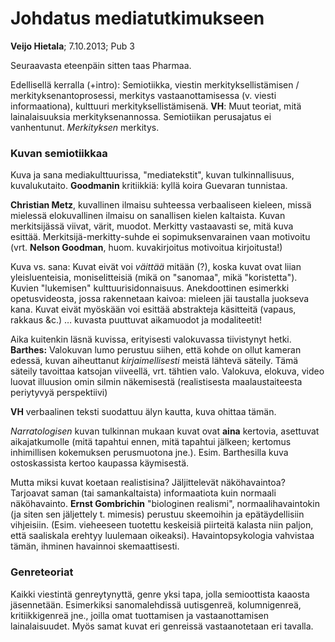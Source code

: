 # Johdatus mediatutkimukseen #
**Veijo Hietala**; 7.10.2013; Pub 3

Seuraavasta eteenpäin sitten taas Pharmaa.

Edellisellä kerralla (+intro): Semiotiikka, viestin merkityksellistämisen / merkityksenantoprosessi, merkitys vastaanottamisessa (v. viesti informaationa), kulttuuri merkityksellistämisenä. **VH**: Muut teoriat, mitä lainalaisuuksia merkityksenannossa. Semiotiikan perusajatus ei vanhentunut. *Merkityksen* merkitys.

### Kuvan semiotiikkaa ###

Kuva ja sana mediakulttuurissa, "mediatekstit", kuvan tulkinnallisuus, kuvalukutaito. **Goodmanin** kritiikkiä: kyllä koira Guevaran tunnistaa.

**Christian Metz**, kuvallinen ilmaisu suhteessa verbaaliseen kieleen, missä mielessä elokuvallinen ilmaisu on sanallisen kielen kaltaista. Kuvan merkitsijässä viivat, värit, muodot. Merkitty vastaavasti se, mitä kuva esittää. Merkitsijä-merkitty-suhde ei sopimuksenvarainen vaan motivoitu (vrt. **Nelson Goodman**, huom. kuvakirjoitus motivoitua kirjoitusta!)

Kuva vs. sana: Kuvat eivät voi *väittää* mitään (?), koska kuvat ovat liian yleisluenteisia, moniselitteisiä (mikä on "sanomaa", mikä "koristetta"). Kuvien "lukemisen" kulttuurisidonnaisuus. Anekdoottinen esimerkki opetusvideosta, jossa rakennetaan kaivoa: mieleen jäi taustalla juokseva kana. Kuvat eivät myöskään voi esittää abstrakteja käsitteitä (vapaus, rakkaus &amp;c.) &hellip; kuvasta puuttuvat aikamuodot ja modaliteetit! 

Aika kuitenkin läsnä kuvissa, erityisesti valokuvassa tiivistynyt hetki. **Barthes:** Valokuvan lumo perustuu siihen, että kohde on ollut kameran edessä, kuvan aiheuttanut *kirjaimellisesti* meistä lähtevä säteily. Tämä säteily tavoittaa katsojan viiveellä, vrt. tähtien valo. Valokuva, elokuva, video luovat illuusion omin silmin näkemisestä (realistisesta maalaustaiteesta periytyvyä perspektiivi)

**VH** verbaalinen teksti suodattuu älyn kautta, kuva ohittaa tämän.

*Narratologisen* kuvan tulkinnan mukaan kuvat ovat **aina** kertovia, asettuvat aikajatkumolle (mitä tapahtui ennen, mitä tapahtui jälkeen; kertomus inhimillisen kokemuksen perusmuotona jne.). Esim. Barthesilla kuva ostoskassista kertoo kaupassa käymisestä.

Mutta miksi kuvat koetaan realistisina? Jäljittelevät näköhavaintoa? Tarjoavat saman (tai samankaltaista) informaatiota kuin normaali näköhavainto. **Ernst Gombrichin** "biologinen realismi", normaalihavaintokin (ja siten sen jäljettely t. mimesis) perustuu skeemoihin ja epätäydellisiin vihjeisiin. (Esim. vieheeseen tuotettu keskeisiä piirteitä kalasta niin paljon, että saaliskala erehtyy luulemaan oikeaksi). Havaintopsykologia vahvistaa tämän, ihminen havainnoi skemaattisesti.

### Genreteoriat ###

Kaikki viestintä genreytynyttä, genre yksi tapa, jolla semioottista kaaosta jäsennetään. Esimerkiksi sanomalehdissä uutisgenreä, kolumnigenreä, kritiikkigenreä jne., joilla omat tuottamisen ja vastaanottamisen lainalaisuudet. Myös samat kuvat eri genreissä vastaanotetaan eri tavalla.
